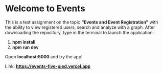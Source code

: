 # Welcome to Events
This is a test assignment on the topic **“Events and Event Registration”** with the ability to view registered users, search and analyze with a graph.
After downloading the repository, type in the terminal to launch the application:
1. **npm install**
2. **npm run dev**

Open  **localhost:5000** and try the app!

Link: **https://events-five-pied.vercel.app**
